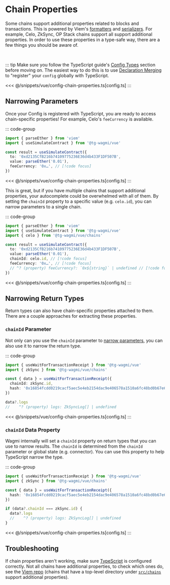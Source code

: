 # Chain Properties

Some chains support additional properties related to blocks and transactions. This is powered by Viem's [formatters](https://viem.sh/docs/clients/chains.html#formatters) and [serializers](https://viem.sh/docs/clients/chains.html#serializers). For example, Celo, ZkSync, OP Stack chains support all support additional properties. In order to use these properties in a type-safe way, there are a few things you should be aware of.

<br/>

::: tip
Make sure you follow the TypeScript guide's [Config Types](/vue/typescript#config-types) section before moving on. The easiest way to do this is to use [Declaration Merging](/vue/typescript#declaration-merging) to "register" your `config` globally with TypeScript.

<<< @/snippets/vue/config-chain-properties.ts[config.ts]
:::

## Narrowing Parameters

Once your Config is registered with TypeScript, you are ready to access chain-specific properties! For example, Celo's `feeCurrency` is available.

::: code-group
```ts [index.tsx]
import { parseEther } from 'viem'
import { useSimulateContract } from '@tg-wagmi/vue'

const result = useSimulateContract({
  to: '0xd2135CfB216b74109775236E36d4b433F1DF507B',
  value: parseEther('0.01'),
  feeCurrency: '0x…', // [!code focus]
})
```
<<< @/snippets/vue/config-chain-properties.ts[config.ts]
:::

This is great, but if you have multiple chains that support additional properties, your autocomplete could be overwhelmed with all of them. By setting the `chainId` property to a specific value (e.g. `celo.id`), you can narrow parameters to a single chain.

::: code-group
```ts [index.tsx]
import { parseEther } from 'viem'
import { useSimulateContract } from '@tg-wagmi/vue'
import { celo } from '@tg-wagmi/vue/chains'

const result = useSimulateContract({
  to: '0xd2135CfB216b74109775236E36d4b433F1DF507B',
  value: parseEther('0.01'),
  chainId: celo.id, // [!code focus]
  feeCurrency: '0x…', // [!code focus]
  // ^? (property) feeCurrency?: `0x${string}` | undefined // [!code focus]
})
```
<<< @/snippets/vue/config-chain-properties.ts[config.ts]
:::

## Narrowing Return Types

Return types can also have chain-specific properties attached to them. There are a couple approaches for extracting these properties.

### `chainId` Parameter

Not only can you use the `chainId` parameter to [narrow parameters](#narrowing-parameters), you can also use it to narrow the return type.

::: code-group
```ts [index.tsx]
import { useWaitForTransactionReceipt } from '@tg-wagmi/vue'
import { zkSync } from '@tg-wagmi/vue/chains'

const { data } = useWaitForTransactionReceipt({
  chainId: zkSync.id,
  hash: '0x16854fcdd0219cacf5aec5e4eb2154dac9e406578a1510a6fc48bd0b67e69ea9',
})

data?.logs
//    ^? (property) logs: ZkSyncLog[] | undefined
```
<<< @/snippets/vue/config-chain-properties.ts[config.ts]
:::

### `chainId` Data Property

Wagmi internally will set a `chainId` property on return types that you can use to narrow results. The `chainId` is determined from the `chainId` parameter or global state (e.g. connector). You can use this property to help TypeScript narrow the type.

::: code-group
```ts [index.tsx]
import { useWaitForTransactionReceipt } from '@tg-wagmi/vue'
import { zkSync } from '@tg-wagmi/vue/chains'

const { data } = useWaitForTransactionReceipt({
  hash: '0x16854fcdd0219cacf5aec5e4eb2154dac9e406578a1510a6fc48bd0b67e69ea9',
})

if (data?.chainId === zkSync.id) {
  data?.logs
  //    ^? (property) logs: ZkSyncLog[] | undefined
}
```
<<< @/snippets/vue/config-chain-properties.ts[config.ts]
:::

## Troubleshooting

If chain properties aren't working, make sure [TypeScript](/vue/guides/faq#type-inference-doesn-t-work) is configured correctly. Not all chains have additional properties, to check which ones do, see the [Viem repo](https://github.com/wevm/viem/tree/main/src/chains) (chains that have a top-level directory under [`src/chains`](https://github.com/wevm/viem/tree/main/src/chains) support additional properties).
